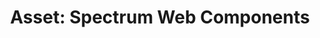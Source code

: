 ---
layout: examples.njk
title: 'Asset: Spectrum Web Components'
displayName: Asset
componentName: asset
componentHeading: sp-asset
tags:
- component-examples
---